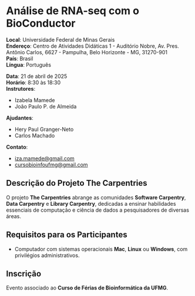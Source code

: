 # Análise de RNA-seq com o BioConductor

**Local**: Universidade Federal de Minas Gerais  
**Endereço**: Centro de Atividades Didáticas 1 - Auditório Nobre, Av. Pres. Antônio Carlos, 6627 - Pampulha, Belo Horizonte - MG, 31270-901  
**País**: Brasil  
**Língua**: Português  

**Data**: 21 de abril de 2025  
**Horário**: 8:30 às 18:30  
**Instrutores**:  
- Izabela Mamede  
- João Paulo P. de Almeida  

**Ajudantes**:  
- Hery Paul Granger-Neto  
- Carlos Machado  

**Contato**:  
- iza.mamede@gmail.com  
- cursobioinfoufmg@gmail.com  

## Descrição do Projeto The Carpentries

O projeto **The Carpentries** abrange as comunidades **Software Carpentry**, **Data Carpentry** e **Library Carpentry**, dedicadas a ensinar habilidades essenciais de computação e ciência de dados a pesquisadores de diversas áreas.

## Requisitos para os Participantes

- Computador com sistemas operacionais **Mac**, **Linux** ou **Windows**, com privilégios administrativos.

## Inscrição

Evento associado ao **Curso de Férias de Bioinformática da UFMG**.

